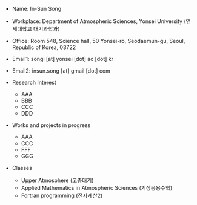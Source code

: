 * Name: In-Sun Song
* Workplace: Department of Atmospheric Sciences, Yonsei University (연세대학교 대기과학과)
* Office: Room 548, Science hall, 50 Yonsei-ro, Seodaemun-gu, Seoul, Republic of Korea, 03722
* Email1: songi [at] yonsei [dot] ac [dot] kr 
* Email2: insun.song [at] gmail [dot] com



* Research Interest
  * AAA
  * BBB
  * CCC
  * DDD



* Works and projects in progress
  * AAA
  * CCC
  * FFF
  * GGG



* Classes
  * Upper Atmosphere (고층대기)
  * Applied Mathematics in Atmospheric Sciences (기상응용수학)
  * Fortran programming (전자계산2)

